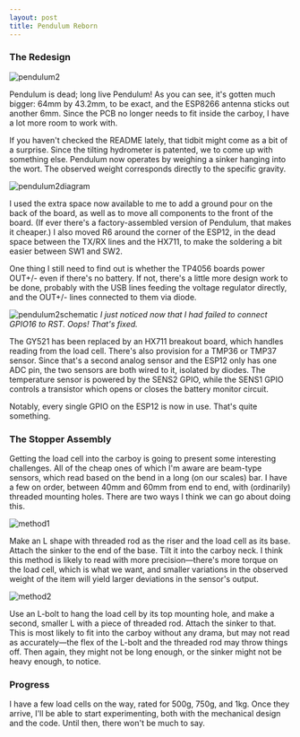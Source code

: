 ```yaml
---
layout: post
title: Pendulum Reborn
---
```


### The Redesign
![pendulum2](https://i.imgur.com/S9ueoUp.png)

Pendulum is dead; long live Pendulum! As you can see, it's gotten much bigger: 64mm by 43.2mm, to be exact, and the ESP8266 antenna sticks out another 6mm. Since the PCB no longer needs to fit inside the carboy, I have a lot more room to work with.

If you haven't checked the README lately, that tidbit might come as a bit of a surprise. Since the tilting hydrometer is patented, we to come up with something else. Pendulum now operates by weighing a sinker hanging into the wort. The observed weight corresponds directly to the specific gravity.

![pendulum2diagram](https://i.imgur.com/EgeOkHn.png)

I used the extra space now available to me to add a ground pour on the back of the board, as well as to move all components to the front of the board. (If ever there's a factory-assembled version of Pendulum, that makes it cheaper.) I also moved R6 around the corner of the ESP12, in the dead space between the TX/RX lines and the HX711, to make the soldering a bit easier between SW1 and SW2.

One thing I still need to find out is whether the TP4056 boards power OUT+/- even if there's no battery. If not, there's a little more design work to be done, probably with the USB lines feeding the voltage regulator directly, and the OUT+/- lines connected to them via diode.

![pendulum2schematic](https://i.imgur.com/O5WNylH.png)
_I just noticed now that I had failed to connect GPIO16 to RST. Oops! That's fixed._

The GY521 has been replaced by an HX711 breakout board, which handles reading from the load cell. There's also provision for a TMP36 or TMP37 sensor. Since that's a second analog sensor and the ESP12 only has one ADC pin, the two sensors are both wired to it, isolated by diodes. The temperature sensor is powered by the SENS2 GPIO, while the SENS1 GPIO controls a transistor which opens or closes the battery monitor circuit.

Notably, every single GPIO on the ESP12 is now in use. That's quite something.

### The Stopper Assembly
Getting the load cell into the carboy is going to present some interesting challenges. All of the cheap ones of which I'm aware are beam-type sensors, which read based on the bend in a long (on our scales) bar. I have a few on order, between 40mm and 60mm from end to end, with (ordinarily) threaded mounting holes. There are two ways I think we can go about doing this.

![method1](https://i.imgur.com/ktgZo0S.png)

Make an L shape with threaded rod as the riser and the load cell as its base. Attach the sinker to the end of the base. Tilt it into the carboy neck. I think this method is likely to read with more precision—there's more torque on the load cell, which is what we want, and smaller variations in the observed weight of the item will yield larger deviations in the sensor's output.

![method2](https://i.imgur.com/Q4SY0uN.png)

Use an L-bolt to hang the load cell by its top mounting hole, and make a second, smaller L with a piece of threaded rod. Attach the sinker to that. This is most likely to fit into the carboy without any drama, but may not read as accurately—the flex of the L-bolt and the threaded rod may throw things off. Then again, they might not be long enough, or the sinker might not be heavy enough, to notice.

### Progress
I have a few load cells on the way, rated for 500g, 750g, and 1kg. Once they arrive, I'll be able to start experimenting, both with the mechanical design and the code. Until then, there won't be much to say.
